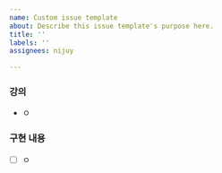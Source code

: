 ```yaml
---
name: Custom issue template
about: Describe this issue template's purpose here.
title: ''
labels: ''
assignees: nijuy

---
```


### 강의
- ㅇ

### 구현 내용
- [ ] ㅇ
